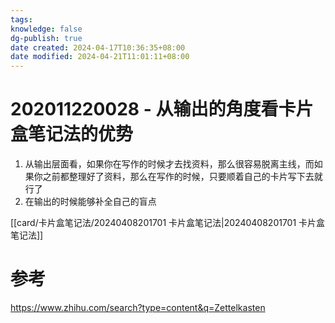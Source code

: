 ```yaml
---
tags: 
knowledge: false
dg-publish: true
date created: 2024-04-17T10:36:35+08:00
date modified: 2024-04-21T11:01:11+08:00
---
```


# 202011220028 - 从输出的角度看卡片盒笔记法的优势

1. 从输出层面看，如果你在写作的时候才去找资料，那么很容易脱离主线，而如果你之前都整理好了资料，那么在写作的时候，只要顺着自己的卡片写下去就行了
2. 在输出的时候能够补全自己的盲点

[[card/卡片盒笔记法/20240408201701 卡片盒笔记法\|20240408201701 卡片盒笔记法]]

# 参考

https://www.zhihu.com/search?type=content&q=Zettelkasten
